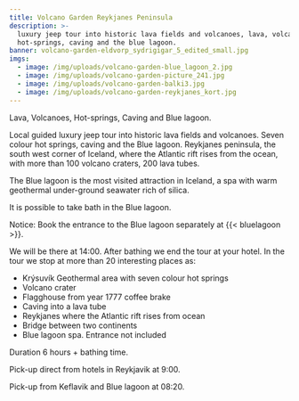 ```yaml
---
title: Volcano Garden Reykjanes Peninsula
description: >-
  luxury jeep tour into historic lava fields and volcanoes, lava, volcanoes,
  hot-springs, caving and the blue lagoon.
banner: volcano-garden-eldvorp_sydrigigar_5_edited_small.jpg
imgs:
  - image: /img/uploads/volcano-garden-blue_lagoon_2.jpg
  - image: /img/uploads/volcano-garden-picture_241.jpg
  - image: /img/uploads/volcano-garden-balki3.jpg
  - image: /img/uploads/volcano-garden-reykjanes_kort.jpg
---
```

Lava, Volcanoes, Hot-springs, Caving and Blue lagoon.

Local guided luxury jeep tour into historic lava fields and volcanoes. Seven colour hot springs, caving and the Blue lagoon. Reykjanes peninsula, the south west corner of Iceland, where the Atlantic rift rises from the ocean, with more than 100 volcano craters, 200 lava tubes.

The Blue lagoon is the most visited attraction in Iceland, a spa with warm geothermal under-ground seawater rich of silica.

<!--more-->

It is possible to take bath in the Blue lagoon. 

Notice: Book the entrance to the Blue lagoon separately at {{< bluelagoon >}}.

We will be there at 14:00. After bathing we end the tour at your hotel.
In the tour we stop at more than 20 interesting places as:

* Krýsuvík Geothermal area with seven colour hot springs
* Volcano crater
* Flagghouse from year 1777 coffee brake
* Caving into a lava tube
* Reykjanes where the Atlantic rift rises from ocean
* Bridge between two continents
* Blue lagoon spa. Entrance not included

Duration 6 hours  + bathing time.

Pick-up direct from hotels in Reykjavik at 9:00.

Pick-up from Keflavik and Blue lagoon at 08:20.
